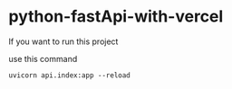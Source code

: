 # python-fastApi-with-vercel

If you want to run this project

use this command

`uvicorn api.index:app --reload`
